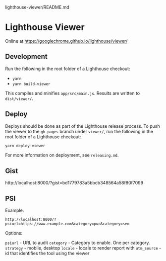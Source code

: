 lighthouse-viewer/README.md
# Lighthouse Viewer

Online at https://googlechrome.github.io/lighthouse/viewer/

## Development

Run the following in the root folder of a Lighthouse checkout:

* `yarn`
* `yarn build-viewer`

This compiles and minifies `app/src/main.js`. Results are written to `dist/viewer/`.

## Deploy

Deploys should be done as part of the Lighthouse release process. To push the viewer to the `gh-pages` branch under `viewer/`, run the following in the root folder of a Lighthouse checkout:

```sh
yarn deploy-viewer
```

For more information on deployment, see `releasing.md`.

## Gist

http://localhost:8000/?gist=bd1779783a5bbcb348564a58f80f7099

## PSI

Example:
```
http://localhost:8000/?psiurl=https://www.example.com&category=pwa&category=seo
```

Options:

`psiurl` - URL to audit
`category` - Category to enable. One per category.
`strategy` - mobile, desktop
`locale` - locale to render report with
`utm_source` - id that identifies the tool using the viewer
